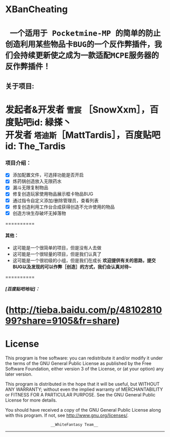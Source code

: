  # XBanCheating
` 一个适用于 Pocketmine-MP 的简单的防止创造利用某些物品卡BUG的一个反作弊插件，我们会持续更新使之成为一款适配MCPE服务器的反作弊插件！`  
=========  

## **关于项目**:
 发起者&开发者 `雪宸`    ［SnowXxm］，百度贴吧id: 緑搽丶  
 开发者 `塔迪斯`［MattTardis］，百度贴吧id: The_Tardis
==========

### **项目介绍**：  
- [x] 添加配置文件，可选择功能是否开启  
- [x] 炼药锅创造放入无限药水  
- [x] 漏斗无限复制物品  
- [x] 修复创造玩家使用物品展示框卡物品BUG  
- [x] 通过指令自定义添加/删除管理员，查看列表  
- [x] 修复创造利用工作台合成获得创造不允许使用的物品  
- [x] 创造方块生存破坏无掉落物

==========  

#### **其他**：  
* 这可能是一个很简单的项目，但是没有人去做  
* 这可能是一个很轻量的项目，但是我们认真了  
* 这可能是一个很初级的小组，但是我们在成长
**欢迎提供有关的思路，提交BUG以及发现的可以作弊［创造］的方式，我们会认真对待~**

==========

##### [百度贴吧地址]：  
 (http://tieba.baidu.com/p/4810281099?share=9105&fr=share) 
==========

# **License**
This program is free software: you can redistribute it and/or modify
it under the terms of the GNU General Public License as published by
the Free Software Foundation, either version 3 of the License, or
(at your option) any later version.

This program is distributed in the hope that it will be useful,
but WITHOUT ANY WARRANTY; without even the implied warranty of
MERCHANTABILITY or FITNESS FOR A PARTICULAR PURPOSE.  See the
GNU General Public License for more details.

You should have received a copy of the GNU General Public License
along with this program.  If not, see <http://www.gnu.org/licenses/>.

                        __WhiteFantasy Team__
__________
